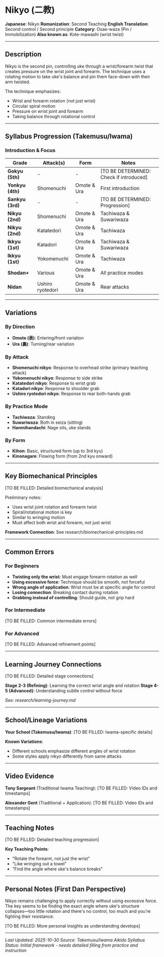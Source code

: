 # Nikyo (二教)

**Japanese**: Nikyo
**Romanization**: Second Teaching
**English Translation**: Second control / Second principle
**Category**: Osae-waza (Pin / Immobilization)
**Also known as**: Kote-mawashi (wrist twist)

---

## Description

Nikyo is the second pin, controlling uke through a wrist/forearm twist that creates pressure on the wrist joint and forearm. The technique uses a rotating motion to take uke's balance and pin them face-down with their arm twisted.

The technique emphasizes:
- Wrist and forearm rotation (not just wrist)
- Circular spiral motion
- Pressure on wrist joint and forearm
- Taking balance through rotational control

---

## Syllabus Progression (Takemusu/Iwama)

### Introduction & Focus
| Grade | Attack(s) | Form | Notes |
|-------|-----------|------|-------|
| **Gokyu (5th)** | - | - | [TO BE DETERMINED: Check if introduced] |
| **Yonkyu (4th)** | Shomenuchi | Omote & Ura | First introduction |
| **Sankyu (3rd)** | - | - | [TO BE DETERMINED: Progression] |
| **Nikyu (2nd)** | Shomenuchi | Omote & Ura | Tachiwaza & Suwariwaza |
| **Nikyu (2nd)** | Katatedori | Omote & Ura | Tachiwaza |
| **Ikkyu (1st)** | Katadori | Omote & Ura | Tachiwaza & Suwariwaza |
| **Ikkyu (1st)** | Yokomenuchi | Omote & Ura | Tachiwaza |
| **Shodan+** | Various | Omote & Ura | All practice modes |
| **Nidan** | Ushiro ryotedori | Omote & Ura | Rear attacks |

---

## Variations

### By Direction
- **Omote (表)**: Entering/front variation
- **Ura (裏)**: Turning/rear variation

### By Attack
- **Shomenuchi nikyo**: Response to overhead strike (primary teaching attack)
- **Yokomenuchi nikyo**: Response to side strike
- **Katatedori nikyo**: Response to wrist grab
- **Katadori nikyo**: Response to shoulder grab
- **Ushiro ryotedori nikyo**: Response to rear both-hands grab

### By Practice Mode
- **Tachiwaza**: Standing
- **Suwariwaza**: Both in seiza (sitting)
- **Hanmihandachi**: Nage sits, uke stands

### By Form
- **Kihon**: Basic, structured form (up to 3rd kyu)
- **Kinonagare**: Flowing form (from 2nd kyu onward)

---

## Key Biomechanical Principles

[TO BE FILLED: Detailed biomechanical analysis]

Preliminary notes:
- Uses wrist joint rotation and forearm twist
- Spiral/rotational motion is key
- Similar to wringing motion
- Must affect both wrist and forearm, not just wrist

**Framework Connection**: See research/biomechanical-principles.md

---

## Common Errors

### For Beginners
- **Twisting only the wrist**: Must engage forearm rotation as well
- **Using excessive force**: Technique should be smooth, not forceful
- **Wrong angle of application**: Wrist must be at specific angle for control
- **Losing connection**: Breaking contact during rotation
- **Grabbing instead of controlling**: Should guide, not grip hard

### For Intermediate
[TO BE FILLED: Common intermediate errors]

### For Advanced
[TO BE FILLED: Advanced refinement points]

---

## Learning Journey Connections

[TO BE FILLED: Detailed stage connections]

**Stage 2-3 (Refining)**: Learning the correct wrist angle and rotation
**Stage 4-5 (Advanced)**: Understanding subtle control without force

*See: research/learning-journey.md*

---

## School/Lineage Variations

**Your School (Takemusu/Iwama)**:
[TO BE FILLED: Iwama-specific details]

**Known Variations**:
- Different schools emphasize different angles of wrist rotation
- Some styles apply nikyo differently from same attacks

---

## Video Evidence

**Tony Sargeant** (Traditional Iwama Teaching):
[TO BE FILLED: Video IDs and timestamps]

**Alexander Gent** (Traditional + Application):
[TO BE FILLED: Video IDs and timestamps]

---

## Teaching Notes

[TO BE FILLED: Detailed teaching progression]

**Key Teaching Points**:
- "Rotate the forearm, not just the wrist"
- "Like wringing out a towel"
- "Find the angle where uke's balance breaks"

---

## Personal Notes (First Dan Perspective)

Nikyo remains challenging to apply correctly without using excessive force. The key seems to be finding the exact angle where uke's structure collapses—too little rotation and there's no control, too much and you're fighting their resistance.

[TO BE FILLED: More personal insights as understanding develops]

---

*Last Updated: 2025-10-30*
*Source: Takemusu/Iwama Aikido Syllabus*
*Status: Initial framework - needs detailed filling from practice and instruction*
